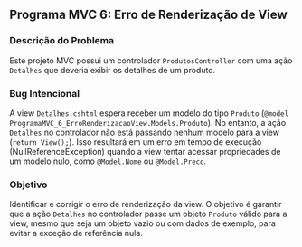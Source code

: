 
## Programa MVC 6: Erro de Renderização de View

### Descrição do Problema
Este projeto MVC possui um controlador `ProdutosController` com uma ação `Detalhes` que deveria exibir os detalhes de um produto.

### Bug Intencional
A view `Detalhes.cshtml` espera receber um modelo do tipo `Produto` (`@model ProgramaMVC_6_ErroRenderizacaoView.Models.Produto`). No entanto, a ação `Detalhes` no controlador não está passando nenhum modelo para a view (`return View();`). Isso resultará em um erro em tempo de execução (NullReferenceException) quando a view tentar acessar propriedades de um modelo nulo, como `@Model.Nome` ou `@Model.Preco`.

### Objetivo
Identificar e corrigir o erro de renderização da view. O objetivo é garantir que a ação `Detalhes` no controlador passe um objeto `Produto` válido para a view, mesmo que seja um objeto vazio ou com dados de exemplo, para evitar a exceção de referência nula.

